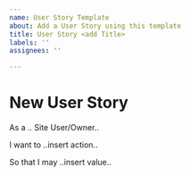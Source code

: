 ```yaml
---
name: User Story Template
about: Add a User Story using this template
title: User Story <add Title>
labels: ''
assignees: ''

---
```


# New User Story

As a .. Site User/Owner..

 I want to ..insert action..

So that I may ..insert value..
